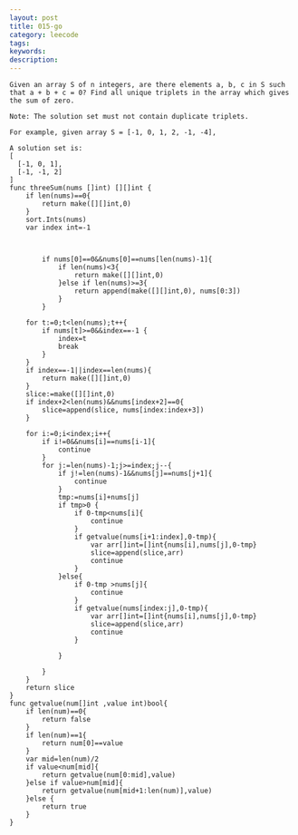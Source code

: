 ```yaml
---
layout: post
title: 015-go
category: leecode
tags: 
keywords: 
description: 
---
```


    Given an array S of n integers, are there elements a, b, c in S such that a + b + c = 0? Find all unique triplets in the array which gives the sum of zero.
    
    Note: The solution set must not contain duplicate triplets.
    
    For example, given array S = [-1, 0, 1, 2, -1, -4],
    
    A solution set is:
    [
      [-1, 0, 1],
      [-1, -1, 2]
    ]
    func threeSum(nums []int) [][]int {
    	if len(nums)==0{
    		return make([][]int,0)
    	}
    	sort.Ints(nums)
    	var index int=-1
    
    
    
    		if nums[0]==0&&nums[0]==nums[len(nums)-1]{
    			if len(nums)<3{
    				return make([][]int,0)
    			}else if len(nums)>=3{
    				return append(make([][]int,0), nums[0:3])
    			}
    		}
    
    	for t:=0;t<len(nums);t++{
    		if nums[t]>=0&&index==-1 {
    			index=t
    			break
    		}
    	}
    	if index==-1||index==len(nums){
    		return make([][]int,0)
    	}
    	slice:=make([][]int,0)
    	if index+2<len(nums)&&nums[index+2]==0{
    		slice=append(slice, nums[index:index+3])
    	}
    
    	for i:=0;i<index;i++{
    		if i!=0&&nums[i]==nums[i-1]{
    			continue
    		}
    		for j:=len(nums)-1;j>=index;j--{
    			if j!=len(nums)-1&&nums[j]==nums[j+1]{
    				continue
    			}
    			tmp:=nums[i]+nums[j]
    			if tmp>0 {
    				if 0-tmp<nums[i]{
    					continue
    				}
    				if getvalue(nums[i+1:index],0-tmp){
    					var arr[]int=[]int{nums[i],nums[j],0-tmp}
    					slice=append(slice,arr)
    					continue
    				}
    			}else{
    				if 0-tmp >nums[j]{
    					continue
    				}
    				if getvalue(nums[index:j],0-tmp){
    					var arr[]int=[]int{nums[i],nums[j],0-tmp}
    					slice=append(slice,arr)
    					continue
    				}
    
    			}
    
    		}
    	}
    	return slice
    }
    func getvalue(num[]int ,value int)bool{
    	if len(num)==0{
    		return false
    	}
    	if len(num)==1{
    		return num[0]==value
    	}
    	var mid=len(num)/2
    	if value<num[mid]{
    		return getvalue(num[0:mid],value)
    	}else if value>num[mid]{
    		return getvalue(num[mid+1:len(num)],value)
    	}else {
    		return true
    	}
    }